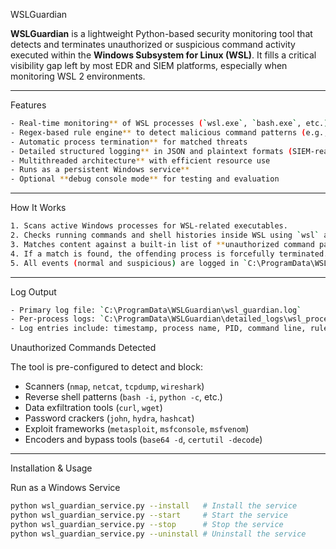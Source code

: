 WSLGuardian

**WSLGuardian** is a lightweight Python-based security monitoring tool that detects and terminates unauthorized or suspicious command activity executed within the **Windows Subsystem for Linux (WSL)**. It fills a critical visibility gap left by most EDR and SIEM platforms, especially when monitoring WSL 2 environments.

---

Features
```bash
- Real-time monitoring** of WSL processes (`wsl.exe`, `bash.exe`, etc.)
- Regex-based rule engine** to detect malicious command patterns (e.g., `nmap`, `netcat`, `curl`, reverse shells)
- Automatic process termination** for matched threats
- Detailed structured logging** in JSON and plaintext formats (SIEM-ready)
- Multithreaded architecture** with efficient resource use
- Runs as a persistent Windows service**
- Optional **debug console mode** for testing and evaluation
```
---

How It Works
```bash
1. Scans active Windows processes for WSL-related executables.
2. Checks running commands and shell histories inside WSL using `wsl` and `ps` commands.
3. Matches content against a built-in list of **unauthorized command patterns** using regular expressions.
4. If a match is found, the offending process is forcefully terminated.
5. All events (normal and suspicious) are logged in `C:\ProgramData\WSLGuardian`.
```
---

Log Output
```bash
- Primary log file: `C:\ProgramData\WSLGuardian\wsl_guardian.log`
- Per-process logs: `C:\ProgramData\WSLGuardian\detailed_logs\wsl_process_<pid>.log`
- Log entries include: timestamp, process name, PID, command line, rule matched, and termination result.

```
Unauthorized Commands Detected

The tool is pre-configured to detect and block:
- Scanners (`nmap`, `netcat`, `tcpdump`, `wireshark`)
- Reverse shell patterns (`bash -i`, `python -c`, etc.)
- Data exfiltration tools (`curl`, `wget`)
- Password crackers (`john`, `hydra`, `hashcat`)
- Exploit frameworks (`metasploit`, `msfconsole`, `msfvenom`)
- Encoders and bypass tools (`base64 -d`, `certutil -decode`)

---

Installation & Usage

Run as a Windows Service

```bash
python wsl_guardian_service.py --install   # Install the service
python wsl_guardian_service.py --start     # Start the service
python wsl_guardian_service.py --stop      # Stop the service
python wsl_guardian_service.py --uninstall # Uninstall the service
